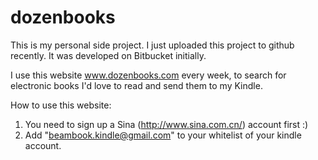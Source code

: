 # dozenbooks

This is my personal side project. I just uploaded this project to github recently. It was developed on Bitbucket initially. 

I use this website www.dozenbooks.com every week, to search for electronic books I'd love to read and send them to my Kindle.


How to use this website:

1. You need to sign up a Sina (http://www.sina.com.cn/) account first :)
2. Add "beambook.kindle@gmail.com" to your whitelist of your kindle account.

